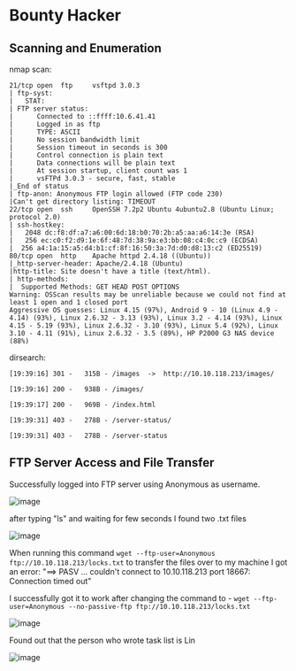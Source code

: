 # Bounty Hacker

## Scanning and Enumeration

nmap scan:
```
21/tcp open  ftp     vsftpd 3.0.3
| ftp-syst:
|   STAT:
| FTP server status:
|      Connected to ::ffff:10.6.41.41
|      Logged in as ftp
|      TYPE: ASCII
|      No session bandwidth limit
|      Session timeout in seconds is 300
|      Control connection is plain text
|      Data connections will be plain text
|      At session startup, client count was 1
|      vsFTPd 3.0.3 - secure, fast, stable
|_End of status
| ftp-anon: Anonymous FTP login allowed (FTP code 230)
|Can't get directory listing: TIMEOUT
22/tcp open  ssh     OpenSSH 7.2p2 Ubuntu 4ubuntu2.8 (Ubuntu Linux; protocol 2.0)
| ssh-hostkey:
|   2048 dc:f8:df:a7:a6:00:6d:18:b0:70:2b:a5:aa:a6:14:3e (RSA)
|   256 ec:c0:f2:d9:1e:6f:48:7d:38:9a:e3:bb:08:c4:0c:c9 (ECDSA)
|  256 a4:1a:15:a5:d4:b1:cf:8f:16:50:3a:7d:d0:d8:13:c2 (ED25519)
80/tcp open  http    Apache httpd 2.4.18 ((Ubuntu))
|_http-server-header: Apache/2.4.18 (Ubuntu)
|http-title: Site doesn't have a title (text/html).
| http-methods:
|  Supported Methods: GET HEAD POST OPTIONS
Warning: OSScan results may be unreliable because we could not find at least 1 open and 1 closed port
Aggressive OS guesses: Linux 4.15 (97%), Android 9 - 10 (Linux 4.9 - 4.14) (93%), Linux 2.6.32 - 3.13 (93%), Linux 3.2 - 4.14 (93%), Linux 4.15 - 5.19 (93%), Linux 2.6.32 - 3.10 (93%), Linux 5.4 (92%), Linux 3.10 - 4.11 (91%), Linux 2.6.32 - 3.5 (89%), HP P2000 G3 NAS device (88%)
```
dirsearch:
```
[19:39:16] 301 -   315B - /images  ->  http://10.10.118.213/images/

[19:39:16] 200 -   938B - /images/

[19:39:17] 200 -   969B - /index.html

[19:39:31] 403 -   278B - /server-status/

[19:39:31] 403 -   278B - /server-status
```

## FTP Server Access and File Transfer
Successfully logged into FTP server using Anonymous as username.


![image](https://github.com/user-attachments/assets/c36409e5-bd4d-4771-87b8-494bae4b3a18)

after typing "ls" and waiting for few seconds I found two .txt files

![image](https://github.com/user-attachments/assets/4ec8fd12-fa0d-4331-8031-166deb645f1f)

When running this command ``` wget --ftp-user=Anonymous ftp://10.10.118.213/locks.txt ``` to transfer the files over to my machine I got an error: "==> PASV ... couldn't connect to 10.10.118.213 port 18667: Connection timed out"

I successfully got it to work after changing the command to - ``` wget --ftp-user=Anonymous --no-passive-ftp ftp://10.10.118.213/locks.txt ```

![image](https://github.com/user-attachments/assets/242a97c5-1854-46aa-aa15-c6bbd181a4ef)


Found out that the person who wrote task list is Lin

![image](https://github.com/user-attachments/assets/7ff5ad08-3daf-4fe4-927a-a79f494140c1)
